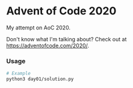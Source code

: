 # Advent of Code 2020

My attempt on AoC 2020.

Don't know what I'm talking about? Check out at https://adventofcode.com/2020/.

### Usage
```sh
# Example
python3 day01/solution.py
```
